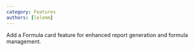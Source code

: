 ```yaml
---
category: Features
authors: [lelemm]
---
```


Add a Formula card feature for enhanced report generation and formula management.


